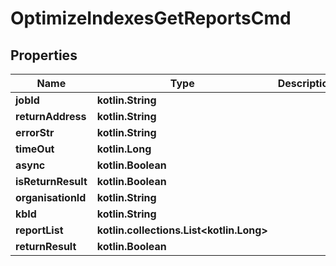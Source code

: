 
# OptimizeIndexesGetReportsCmd

## Properties
Name | Type | Description | Notes
------------ | ------------- | ------------- | -------------
**jobId** | **kotlin.String** |  | 
**returnAddress** | **kotlin.String** |  | 
**errorStr** | **kotlin.String** |  | 
**timeOut** | **kotlin.Long** |  | 
**async** | **kotlin.Boolean** |  | 
**isReturnResult** | **kotlin.Boolean** |  | 
**organisationId** | **kotlin.String** |  | 
**kbId** | **kotlin.String** |  | 
**reportList** | **kotlin.collections.List&lt;kotlin.Long&gt;** |  | 
**returnResult** | **kotlin.Boolean** |  |  [optional]



